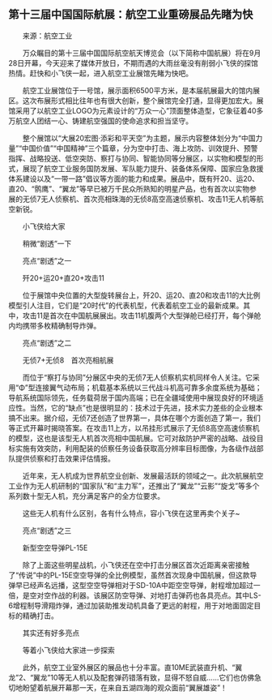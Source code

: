 ## 第十三届中国国际航展：航空工业重磅展品先睹为快
　　来源：航空工业

　　万众瞩目的第十三届中国国际航空航天博览会（以下简称中国航展）将在9月28日开幕，今天迎来了媒体开放日，不期而遇的大雨丝毫没有削弱小飞侠的探馆热情。赶快和小飞侠一起，进入航空工业展馆先睹为快吧。

　　航空工业展馆位于一号馆，展示面积6500平方米，是本届航展最大的馆内展区。这次布展形式相比往年也有很大创新，整个展馆完全打通，显得更加宏大。展馆采用了以航空工业LOGO为元素设计的“万众一心”顶面整体造型，它象征着40多万航空人团结一心、铸建航空强国的使命追求和担当坚守。

　　整个展馆以“大展20宏图·添彩和平天空”为主题，展示内容整体划分为“中国力量”“中国价值”“中国精神”三个篇章，分为空中打击、海上攻防、训效提升、预警指挥、战略投送、低空突防、察打与协同、智能协同等分展区，以实物和模型的形式，展现了航空工业服务国防发展、军队能力提升、装备体系保障、国家应急救援体系建设以及“一带一路”倡议等方面的能力和成果。展品中，既有歼20、运20、直20、“鹘鹰”、“翼龙”等早已被万千民众所熟知的明星产品，也有首次以实物参展的无侦7无人侦察机、首次亮相珠海的无侦8高空高速侦察机、攻击11无人机等航空新锐。

　　小飞侠给大家

　　稍微“剧透”一下

　　亮点“剧透”之一

　　歼20+运20+直20+攻击11

　　位于展馆中央位置的大型旋转展台上，歼20、运20、直20和攻击11的大比例模型引人注目，它们是“20时代”的代表机型，代表着航空工业的最新成果。其中，攻击11是首次在中国航展展出。攻击11机腹两个大型弹舱已经打开，每个弹舱内均携带多枚精确制导炸弹。

　　亮点“剧透”之二

　　无侦7+无侦8　首次亮相航展

　　而位于“察打与协同”分展区中央的无侦7无人侦察机实机同样令人关注。它采用“Φ”型连接翼气动布局；机载基本系统以三代战斗机高可靠多余度系统为基础；导航系统国际领先，任务载荷居于国内高端；已在全疆域使用中展现良好的环境适应性。当然，它的“缺点”也是很明显的：技术过于先进，技术实力差些的企业根本搞不出来。据介绍，无侦7还创造了世界第一，具体在哪个方面创造了第一，我们等正式开幕时揭晓答案。在攻击11上方，以吊挂形式展示了无侦8高空高速侦察机的模型，这也是该型无人机首次亮相中国航展。它可对敌防护严密的战略、战役目标实施有效突防，利用配装的侦察任务设备获取高分辨率目标图像，为各级作战部队提供侦察和打击效果评估情报。

　　近年来，无人机成为世界航空业创新、发展最活跃的领域之一。此次航展航空工业作为无人机研制的“国家队”和“主力军”，还推出了“翼龙”“云影”“旋戈”等多个系列数十型无人机，充分满足客户的全方位要求。

　　这些无人机有什么区别，各有什么特点，容小飞侠在这里再卖个关子~

　　亮点“剧透”之三

　　新型空空导弹PL-15E

　　除了上面这些明星战机，小飞侠还在空中打击分展区首次近距离亲密接触了“传说”中的PL-15E空空导弹的全比例模型，虽然首次现身中国航展，但这款导弹早已经声名远播，这型空空导弹相对于SD-10A中距空空导弹，射程增加超过一倍，是空对空作战的利器。该展区防空导弹、对地打击弹药也各具亮点。其中LS-6增程制导滑翔炸弹，通过加装助推发动机具备了更远的射程，用于对地面固定目标的精确打击。

　　其实还有好多亮点

　　等着小飞侠给大家进一步探索

　　此外，航空工业室外展区的展品也十分丰富。直10ME武装直升机、“翼龙”2、“翼龙”10等无人机以及配套弹药错落有致，显得不怒自威……它们也仿佛急切地盼望着航展开幕那一天，在来自五湖四海的观众面前“翼展雄姿”！

